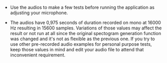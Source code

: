 - Use the audios to make a few tests before running the application as adjusting your microphone.

- The audios have 0,975 seconds of duration recorded on mono at 16000 Hz resulting in 15600 samples. Variations of those values may affect the result or not run at all since the original spectogram generation function was changed and it's not as flexible as the previous one. If you try to use other pre-recorded audio examples for personal purpose tests, keep those values in mind and edit your audio file to attend that inconvenient requirement.
